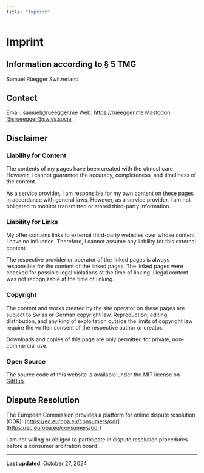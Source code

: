 ```yaml
---
title: "Imprint"
---
```


# Imprint

## Information according to § 5 TMG

Samuel Rüegger
Switzerland

## Contact

Email: samuel@rueegger.me
Web: https://rueegger.me
Mastodon: [@srueegger@swiss.social](https://swiss.social/@srueegger)

## Disclaimer

### Liability for Content

The contents of my pages have been created with the utmost care. However, I cannot guarantee the accuracy, completeness, and timeliness of the content.

As a service provider, I am responsible for my own content on these pages in accordance with general laws. However, as a service provider, I am not obligated to monitor transmitted or stored third-party information.

### Liability for Links

My offer contains links to external third-party websites over whose content I have no influence. Therefore, I cannot assume any liability for this external content.

The respective provider or operator of the linked pages is always responsible for the content of the linked pages. The linked pages were checked for possible legal violations at the time of linking. Illegal content was not recognizable at the time of linking.

### Copyright

The content and works created by the site operator on these pages are subject to Swiss or German copyright law. Reproduction, editing, distribution, and any kind of exploitation outside the limits of copyright law require the written consent of the respective author or creator.

Downloads and copies of this page are only permitted for private, non-commercial use.

### Open Source

The source code of this website is available under the MIT license on [GitHub](https://github.com/srueegger/rueegger.me).

## Dispute Resolution

The European Commission provides a platform for online dispute resolution (ODR): [https://ec.europa.eu/consumers/odr](https://ec.europa.eu/consumers/odr)

I am not willing or obliged to participate in dispute resolution procedures before a consumer arbitration board.

---

**Last updated**: October 27, 2024
